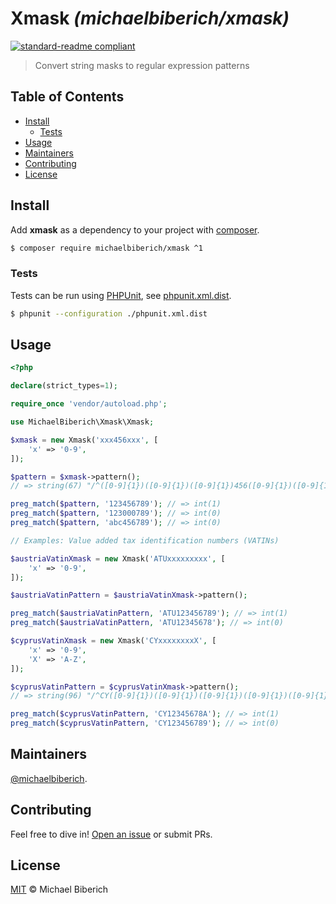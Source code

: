 # Xmask _(michaelbiberich/xmask)_

[![standard-readme compliant](https://img.shields.io/badge/readme%20style-standard-brightgreen.svg?style=flat-square)](https://github.com/RichardLitt/standard-readme)

> Convert string masks to regular expression patterns

## Table of Contents

- [Install](#install)
  - [Tests](#tests)
- [Usage](#usage)
- [Maintainers](#maintainers)
- [Contributing](#contributing)
- [License](#license)

## Install

Add **xmask** as a dependency to your project with [composer](https://getcomposer.org/).

```bash
$ composer require michaelbiberich/xmask ^1
```

### Tests

Tests can be run using [PHPUnit](https://phpunit.de/), see [phpunit.xml.dist](./phpunit.xml.dist).

```bash
$ phpunit --configuration ./phpunit.xml.dist
```

## Usage

```php
<?php

declare(strict_types=1);

require_once 'vendor/autoload.php';

use MichaelBiberich\Xmask\Xmask;

$xmask = new Xmask('xxx456xxx', [
    'x' => '0-9',
]);

$pattern = $xmask->pattern();
// => string(67) "/^([0-9]{1})([0-9]{1})([0-9]{1})456([0-9]{1})([0-9]{1})([0-9]{1})$/"

preg_match($pattern, '123456789'); // => int(1)
preg_match($pattern, '123000789'); // => int(0)
preg_match($pattern, 'abc456789'); // => int(0)

// Examples: Value added tax identification numbers (VATINs)

$austriaVatinXmask = new Xmask('ATUxxxxxxxxx', [
    'x' => '0-9',
]);

$austriaVatinPattern = $austriaVatinXmask->pattern();

preg_match($austriaVatinPattern, 'ATU123456789'); // => int(1)
preg_match($austriaVatinPattern, 'ATU12345678'); // => int(0)

$cyprusVatinXmask = new Xmask('CYxxxxxxxxX', [
    'x' => '0-9',
    'X' => 'A-Z',
]);

$cyprusVatinPattern = $cyprusVatinXmask->pattern();
// => string(96) "/^CY([0-9]{1})([0-9]{1})([0-9]{1})([0-9]{1})([0-9]{1})([0-9]{1})([0-9]{1})([0-9]{1})([A-Z]{1})$/"

preg_match($cyprusVatinPattern, 'CY12345678A'); // => int(1)
preg_match($cyprusVatinPattern, 'CY123456789'); // => int(0)

```

## Maintainers

[@michaelbiberich](https://github.com/michaelbiberich).

## Contributing

Feel free to dive in! [Open an issue](https://github.com/michaelbiberich/xmask/issues/new) or submit PRs.

## License

[MIT](LICENSE.md) © Michael Biberich

